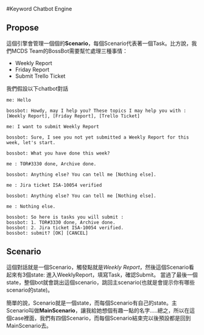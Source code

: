 #Keyword Chatbot Engine

## Propose

這個引擎會管理一個個的**Scenario**，每個Scenario代表著一個Task。比方說，我們MCDS Team的BossBot需要幫忙處理三種事情：

- Weekly Report
- Friday Report
- Submit Trello Ticket

我們假設以下chatbot對話

```
me: Hello

bossbot: Howdy, may I help you? These topics I may help you with : [Weekly Report], [Friday Report], [Trello Ticket]

me: I want to submit Weekly Report

bossbot: Sure, I see you not yet submitted a Weekly Report for this week, let's start.

bossbot: What you have done this week?

me : TOR#3330 done, Archive done.

bossbot: Anything else? You can tell me [Nothing else].

me : Jira ticket ISA-10054 verified

bossbot: Anything else? You can tell me [Nothing else].

me : Nothing else.

bossbot: So here is tasks you will submit :
bossbot: 1. TOR#3330 done, Archive done.
bossbot: 2. Jira ticket ISA-10054 verified.
bossbot: submit? [OK] [CANCEL]
```

## Scenario
這個對話就是一個Scenario，觸發點就是*Weekly Report*，然後這個Scenario看起來有3個state: 進入WeeklyReport，填寫Task，確認Submit。 當過了最後一個state，整個bot就會跳出這個scenario，跳回主scenario(也就是會提示你有哪些scenario的state)。

簡單的說，Scenario就是一個state，而每個Scenario有自己的state。主Scenario叫做**MainScenario**，讓我給她想個有趣一點的名字.....總之，所以在這個case裡面，我們有四個Scenario，而每個Scenario結束完以後預設都是回到MainScenario去。



